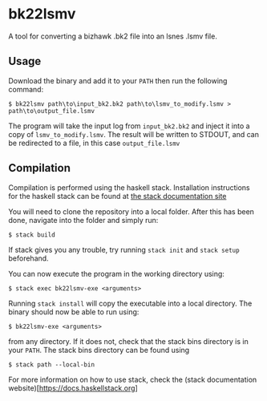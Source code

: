 # bk22lsmv

A tool for converting a bizhawk .bk2 file into an lsnes .lsmv file.

## Usage

Download the binary and add it to your `PATH` then run the following command:

```
$ bk22lsmv path\to\input_bk2.bk2 path\to\lsmv_to_modify.lsmv > path\to\output_file.lsmv
```

The program will take the input log from `input_bk2.bk2` and inject it into a copy of `lsmv_to_modify.lsmv`. The result will be written to STDOUT, and can be redirected to a file, in this case `output_file.lsmv`

## Compilation

Compilation is performed using the haskell stack. Installation instructions for the haskell stack can be found at [the stack documentation site](https://docs.haskellstack.org)

You will need to clone the repository into a local folder. After this has been done, navigate into the folder and simply run:

```
$ stack build
```

If stack gives you any trouble, try running `stack init` and `stack setup` beforehand.

You can now execute the program in the working directory using:

```
$ stack exec bk22lsmv-exe <arguments>
```

Running `stack install` will copy the executable into a local directory. The binary should now be able to run using:

```
$ bk22lsmv-exe <arguments>
```

from any directory. If it does not, check that the stack bins directory is in your `PATH`. The stack bins directory can be found using

```
$ stack path --local-bin
```

For more information on how to use stack, check the (stack documentation website)[https://docs.haskellstack.org]